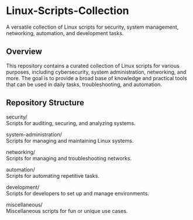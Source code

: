 # Linux-Scripts-Collection
A versatile collection of Linux scripts for security, system management, networking, automation, and development tasks.

## Overview

This repository contains a curated collection of Linux scripts for various purposes, including cybersecurity, system administration, networking, and more. The goal is to provide a broad base of knowledge and practical tools that can be used in daily tasks, troubleshooting, and automation.

## Repository Structure

security/ <br>
Scripts for auditing, securing, and analyzing systems.

system-administration/ <br>
Scripts for managing and maintaining Linux systems.

networking/ <br>
Scripts for managing and troubleshooting networks.

automation/ <br>
Scripts for automating repetitive tasks.

development/ <br>
Scripts for developers to set up and manage environments.

miscellaneous/ <br>
Miscellaneous scripts for fun or unique use cases.
